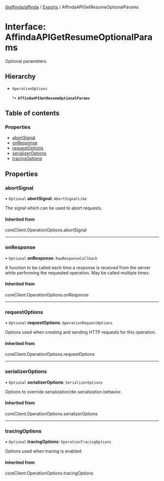 [@affinda/affinda](../README.md) / [Exports](../modules.md) / AffindaAPIGetResumeOptionalParams

# Interface: AffindaAPIGetResumeOptionalParams

Optional parameters.

## Hierarchy

- `OperationOptions`

  ↳ **`AffindaAPIGetResumeOptionalParams`**

## Table of contents

### Properties

- [abortSignal](AffindaAPIGetResumeOptionalParams.md#abortsignal)
- [onResponse](AffindaAPIGetResumeOptionalParams.md#onresponse)
- [requestOptions](AffindaAPIGetResumeOptionalParams.md#requestoptions)
- [serializerOptions](AffindaAPIGetResumeOptionalParams.md#serializeroptions)
- [tracingOptions](AffindaAPIGetResumeOptionalParams.md#tracingoptions)

## Properties

### abortSignal

• `Optional` **abortSignal**: `AbortSignalLike`

The signal which can be used to abort requests.

#### Inherited from

coreClient.OperationOptions.abortSignal

___

### onResponse

• `Optional` **onResponse**: `RawResponseCallback`

A function to be called each time a response is received from the server
while performing the requested operation.
May be called multiple times.

#### Inherited from

coreClient.OperationOptions.onResponse

___

### requestOptions

• `Optional` **requestOptions**: `OperationRequestOptions`

Options used when creating and sending HTTP requests for this operation.

#### Inherited from

coreClient.OperationOptions.requestOptions

___

### serializerOptions

• `Optional` **serializerOptions**: `SerializerOptions`

Options to override serialization/de-serialization behavior.

#### Inherited from

coreClient.OperationOptions.serializerOptions

___

### tracingOptions

• `Optional` **tracingOptions**: `OperationTracingOptions`

Options used when tracing is enabled.

#### Inherited from

coreClient.OperationOptions.tracingOptions
